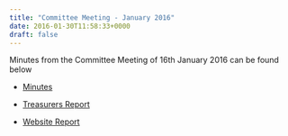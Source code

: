 ```yaml
---
title: "Committee Meeting - January 2016"
date: 2016-01-30T11:58:33+0000
draft: false
---
```

Minutes from the Committee Meeting of 16th January 2016 can be found below



- [Minutes](https://drive.google.com/file/d/0B0A6mk29Mn16bi05Q0NIcjBIR2M/view?usp=sharing)


- [Treasurers Report](https://drive.google.com/file/d/0B0A6mk29Mn16UXdTLVg4N0VuV0k/view?usp=sharing)


- [Website Report](https://docs.google.com/document/d/1nYMmJ8WGpTAWUCfZeubD_HQNgyMsHS8TM18GjRbVoYU/edit?usp=sharing)



